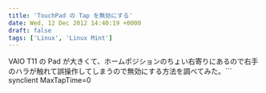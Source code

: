 ```yaml
---
title: 'TouchPad の Tap を無効にする'
date: Wed, 12 Dec 2012 14:40:19 +0000
draft: false
tags: ['Linux', 'Linux Mint']
---
```


VAIO T11 の Pad が大きくて、ホームポジションのちょい右寄りにあるので右手のハラが触れて誤操作してしまうので無効にする方法を調べてみた。```
synclient MaxTapTime=0

```を ~/.xprofile に書けば OK